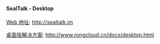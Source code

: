 #### SealTalk - Desktop

[Web 地址](http://sealtalk.im): http://sealtalk.im

[桌面版解决方案](http://www.rongcloud.cn/docs/desktop.html): http://www.rongcloud.cn/docs/desktop.html
